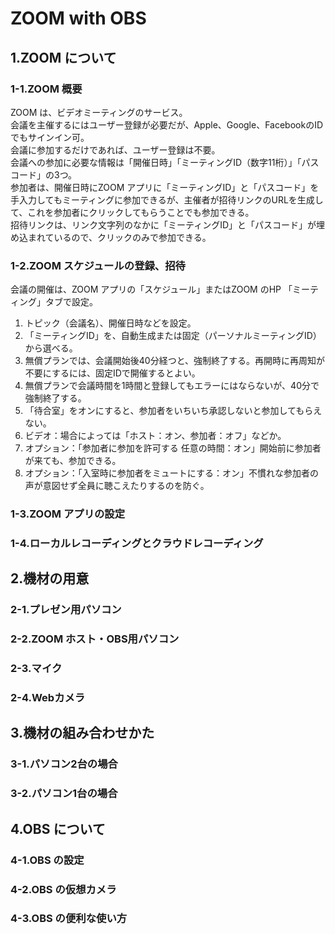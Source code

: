 # ZOOM with OBS
## 1.ZOOM について
### 1-1.ZOOM 概要
ZOOM は、ビデオミーティングのサービス。  
会議を主催するにはユーザー登録が必要だが、Apple、Google、FacebookのIDでもサインイン可。  
会議に参加するだけであれば、ユーザー登録は不要。  
会議への参加に必要な情報は「開催日時」「ミーティングID（数字11桁）」「パスコード」の3つ。  
参加者は、開催日時にZOOM アプリに「ミーティングID」と「パスコード」を手入力してもミーティングに参加できるが、主催者が招待リンクのURLを生成して、これを参加者にクリックしてもらうことでも参加できる。  
招待リンクは、リンク文字列のなかに「ミーティングID」と「パスコード」が埋め込まれているので、クリックのみで参加できる。  
### 1-2.ZOOM スケジュールの登録、招待
会議の開催は、ZOOM アプリの「スケジュール」またはZOOM のHP 「ミーティング」タブで設定。  
1. トピック（会議名）、開催日時などを設定。
2. 「ミーティングID」を、自動生成または固定（パーソナルミーティングID）から選べる。
3. 無償プランでは、会議開始後40分経つと、強制終了する。再開時に再周知が不要にするには、固定IDで開催するとよい。
4. 無償プランで会議時間を1時間と登録してもエラーにはならないが、40分で強制終了する。
5. 「待合室」をオンにすると、参加者をいちいち承認しないと参加してもらえない。
6. ビデオ：場合によっては「ホスト：オン、参加者：オフ」などか。
7. オプション：「参加者に参加を許可する 任意の時間：オン」開始前に参加者が来ても、参加できる。
8. オプション：「入室時に参加者をミュートにする：オン」不慣れな参加者の声が意図せず全員に聴こえたりするのを防ぐ。
### 1-3.ZOOM アプリの設定
### 1-4.ローカルレコーディングとクラウドレコーディング
## 2.機材の用意
### 2-1.プレゼン用パソコン
### 2-2.ZOOM ホスト・OBS用パソコン
### 2-3.マイク
### 2-4.Webカメラ
## 3.機材の組み合わせかた
### 3-1.パソコン2台の場合
### 3-2.パソコン1台の場合
## 4.OBS について
### 4-1.OBS の設定
### 4-2.OBS の仮想カメラ
### 4-3.OBS の便利な使い方 